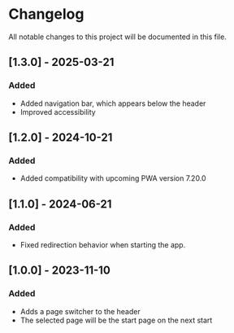 # Changelog

All notable changes to this project will be documented in this file.

## [1.3.0] - 2025-03-21
### Added
- Added navigation bar, which appears below the header
- Improved accessibility

## [1.2.0] - 2024-10-21
### Added
- Added compatibility with upcoming PWA version 7.20.0

## [1.1.0] - 2024-06-21
### Added
- Fixed redirection behavior when starting the app.

## [1.0.0] - 2023-11-10
### Added
- Adds a page switcher to the header
- The selected page will be the start page on the next start
